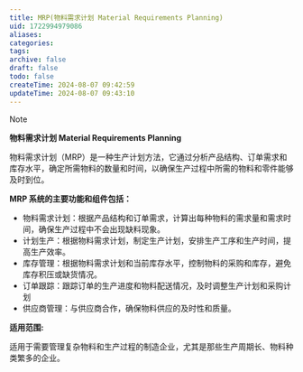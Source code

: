 ```yaml
---
title: MRP(物料需求计划 Material Requirements Planning)
uid: 1722994979086
aliases: 
categories: 
tags: 
archive: false
draft: false
todo: false
createTime: 2024-08-07 09:42:59
updateTime: 2024-08-07 09:43:10
---
```


> [!NOTE]
> **物料需求计划 Material Requirements Planning**
>
> 物料需求计划（MRP）是一种生产计划方法，它通过分析产品结构、订单需求和库存水平，确定所需物料的数量和时间，以确保生产过程中所需的物料和零件能够及时到位。

**MRP 系统的主要功能和组件包括：**

- 物料需求计划：根据产品结构和订单需求，计算出每种物料的需求量和需求时间，确保生产过程中不会出现缺料现象。
- 计划生产：根据物料需求计划，制定生产计划，安排生产工序和生产时间，提高生产效率。
- 库存管理：根据物料需求计划和当前库存水平，控制物料的采购和库存，避免库存积压或缺货情况。
- 订单跟踪：跟踪订单的生产进度和物料配送情况，及时调整生产计划和采购计划
- 供应商管理：与供应商合作，确保物料供应的及时性和质量。

**适用范围:**

适用于需要管理复杂物料和生产过程的制造企业，尤其是那些生产周期长、物料种类繁多的企业。
